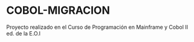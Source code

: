 # COBOL-MIGRACION
Proyecto realizado en el Curso de Programación en Mainframe y Cobol II ed. de la E.O.I
